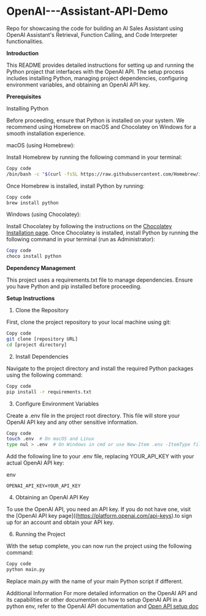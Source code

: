 # OpenAI---Assistant-API-Demo
 Repo for showcasing the  code for building an AI Sales Assistant using OpenAI Assistant's Retrieval, Function Calling, and Code Interpreter functionalities.

**Introduction**

This README provides detailed instructions for setting up and running the Python project that interfaces with the OpenAI API. The setup process includes installing Python, managing project dependencies, configuring environment variables, and obtaining an OpenAI API key.

**Prerequisites**

Installing Python

Before proceeding, ensure that Python is installed on your system. We recommend using Homebrew on macOS and Chocolatey on Windows for a smooth installation experience.

macOS (using Homebrew):

Install Homebrew by running the following command in your terminal:

```sh
Copy code
/bin/bash -c "$(curl -fsSL https://raw.githubusercontent.com/Homebrew/install/HEAD/install.sh)"
```
Once Homebrew is installed, install Python by running:

```sh
Copy code
brew install python
```
Windows (using Chocolatey):

Install Chocolatey by following the instructions on the [Chocolatey Installation page](https://chocolatey.org/install).
Once Chocolatey is installed, install Python by running the following command in your terminal (run as Administrator):

```powershell
Copy code
choco install python
```
**Dependency Management**

This project uses a requirements.txt file to manage dependencies. Ensure you have Python and pip installed before proceeding.

**Setup Instructions**

1. Clone the Repository
   
First, clone the project repository to your local machine using git:

```sh
Copy code
git clone [repository URL]
cd [project directory]
```
2. Install Dependencies
   
Navigate to the project directory and install the required Python packages using the following command:

```sh
Copy code
pip install -r requirements.txt
```
3. Configure Environment Variables
   
Create a .env file in the project root directory. This file will store your OpenAI API key and any other sensitive information.

```sh
Copy code
touch .env  # On macOS and Linux
type nul > .env  # On Windows in cmd or use New-Item .env -ItemType file in PowerShell
```
Add the following line to your .env file, replacing YOUR_API_KEY with your actual OpenAI API key:

env
```Copy code
OPENAI_API_KEY=YOUR_API_KEY
```
4. Obtaining an OpenAI API Key
   
To use the OpenAI API, you need an API key. If you do not have one, visit the [OpenAI API key page]((https://platform.openai.com/api-keys).to sign up for an account and obtain your API key.

6. Running the Project
   
With the setup complete, you can now run the project using the following command:

```sh
Copy code
python main.py
```
Replace main.py with the name of your main Python script if different.

Additional Information
For more detailed information on the OpenAI API and its capabilities or other documention on how to setup OpenAI API in a python env, refer to the OpenAI API documentation and [Open API setup doc](https://platform.openai.com/docs/quickstart?context=python) 

